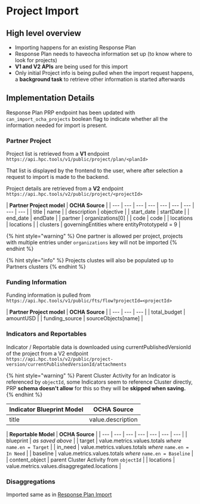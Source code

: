 # Project Import

## High level overview

* Importing happens for an existing Response Plan
* Response Plan needs to haveocha information set up \(to know where to look for projects\)
* **V1 and V2 APIs** are being used for this import
* Only initial Project info is being pulled when the import request happens, a **background task** to retrieve other information is started afterwards

## Implementation Details

Response Plan PRP endpoint has been updated with `can_import_ocha_projects` boolean flag to indicate whether all the information needed for import is present.

### Partner Project

Project list is retrieved from a **V1** endpoint `https://api.hpc.tools/v1/public/project/plan/<planId>`

That list is displayed by the frontend to the user, where after selection a request to import is made to the backend.

Project details are retrieved from a **V2** endpoint `https://api.hpc.tools/v2/public/project/<projectId>`

| **Partner Project model** | **OCHA Source** |
| --- | --- | --- | --- | --- | --- | --- | --- | --- |
| title | name |
| description | objective |
| start\_date | startDate |
| end\_date | endDate |
| partner | organizations\[0\] |
| code | code |
| locations | locations |
| clusters | governingEntities where entityPrototypeId = 9 |

{% hint style="warning" %}
One partner is allowed per project, projects with multiple entries under `organizations` key will not be imported
{% endhint %}

{% hint style="info" %}
Projects clustes will also be populated up to Partners clusters
{% endhint %}

### Funding Information

Funding information is pulled from `https://api.hpc.tools/v1/public/fts/flow?projectId=<projectId>`

| **Partner Project model** | **OCHA Source** |
| --- | --- | --- |
| total\_budget | amountUSD |
| funding\_source | sourceObjects\[name\] |

### Indicators and Reportables

Indicator / Reportable data is downloaded using currentPublishedVersionId of the project from a V2 endpoint `https://api.hpc.tools/v2/public/project-version/currentPublishedVersionId/attachments`

{% hint style="warning" %}
Parent Cluster Activity for an Indicator is referenced by `objectId`, some Indicators seem to reference Cluster directly, PRP **schema doesn't allow** for this so they will be **skipped when saving.**
{% endhint %}

| **Indicator Blueprint Model** | **OCHA Source** |
| --- | --- |
| title | value.description |

| **Reportable Model** | **OCHA Source** |
| --- | --- | --- | --- | --- | --- | --- |
| blueprint | _as saved above_ |
| target | value.metrics.values.totals _where_ `name.en = Target` |
| in\_need | value.metrics.values.totals _where_ `name.en = In Need` |
| baseline | value.metrics.values.totals _where_ `name.en = Baseline` |
| content\_object | parent Cluster Activity from `objectId` |
| locations | value.metrics.values.disaggregated.locations |

### Disaggregations

Imported same as in [Response Plan Import](https://unicef.gitbook.io/prp/technical-documentation/ocha-integration-api-and-model-documentation/response-plan-import#disaggregations)

